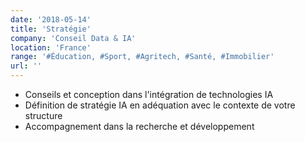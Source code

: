 ```yaml
---
date: '2018-05-14'
title: 'Stratégie'
company: 'Conseil Data & IA'
location: 'France'
range: '#Éducation, #Sport, #Agritech, #Santé, #Immobilier'
url: ''
---
```


- Conseils et conception dans l'intégration de technologies IA 
- Définition de stratégie IA en adéquation avec le contexte de votre structure 
- Accompagnement dans la recherche et développement 